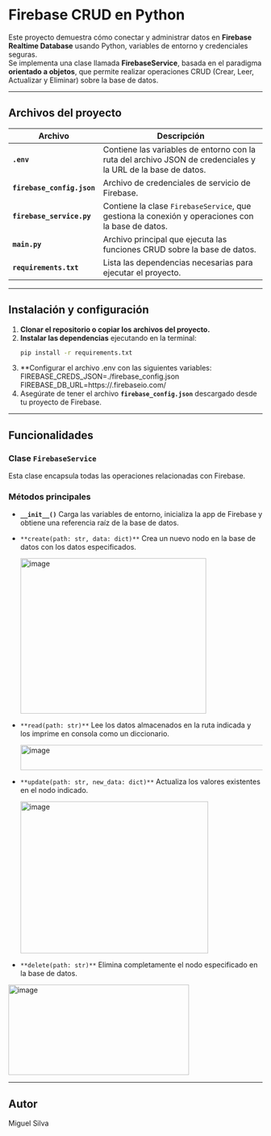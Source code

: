 #  Firebase CRUD en Python  

Este proyecto demuestra cómo conectar y administrar datos en **Firebase Realtime Database** usando Python, variables de entorno y credenciales seguras.  
Se implementa una clase llamada **FirebaseService**, basada en el paradigma **orientado a objetos**, que permite realizar operaciones CRUD (Crear, Leer, Actualizar y Eliminar) sobre la base de datos.  

---

##  Archivos del proyecto  

| Archivo | Descripción |
|----------|--------------|
| **`.env`** | Contiene las variables de entorno con la ruta del archivo JSON de credenciales y la URL de la base de datos. |
| **`firebase_config.json`** | Archivo de credenciales de servicio de Firebase. |
| **`firebase_service.py`** | Contiene la clase `FirebaseService`, que gestiona la conexión y operaciones con la base de datos. |
| **`main.py`** | Archivo principal que ejecuta las funciones CRUD sobre la base de datos. |
| **`requirements.txt`** | Lista las dependencias necesarias para ejecutar el proyecto. |

---

##  Instalación y configuración  

1. **Clonar el repositorio o copiar los archivos del proyecto.**  
2. **Instalar las dependencias** ejecutando en la terminal:  
   ```bash
   pip install -r requirements.txt
3. **Configurar el archivo .env con las siguientes variables:
  FIREBASE_CREDS_JSON=./firebase_config.json
  FIREBASE_DB_URL=https://<tu-base-de-datos>.firebaseio.com/
4. Asegúrate de tener el archivo **`firebase_config.json`** descargado desde tu proyecto de Firebase.

---

## Funcionalidades

### Clase **`FirebaseService`**

Esta clase encapsula todas las operaciones relacionadas con Firebase.

### Métodos principales

- **`__init__()`**
  Carga las variables de entorno, inicializa la app de Firebase y obtiene una referencia raíz de la base de datos.

- `**create(path: str, data: dict)**`
  Crea un nuevo nodo en la base de datos con los datos especificados.
  
  <img width="368" height="308" alt="image" src="https://github.com/user-attachments/assets/586916c7-e35b-4aee-8ff4-a6a807a56a54" />

- `**read(path: str)**`
  Lee los datos almacenados en la ruta indicada y los imprime en consola como un diccionario.
  
  <img width="505" height="50" alt="image" src="https://github.com/user-attachments/assets/cb790768-dda1-4c63-954c-567d0f770e25" />

- `**update(path: str, new_data: dict)**`
  Actualiza los valores existentes en el nodo indicado.
  
  <img width="372" height="301" alt="image" src="https://github.com/user-attachments/assets/b8126203-3614-49e1-8fe4-7048ea201cfd" />

- `**delete(path: str)**`
  Elimina completamente el nodo especificado en la base de datos.
  
<img width="358" height="179" alt="image" src="https://github.com/user-attachments/assets/61a9c8ff-8223-4142-a418-99b4b3d6bf57" />

---

## Autor
Miguel Silva
